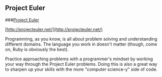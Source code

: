## Project Euler

###[Project Euler](http://projecteuler.net/)

[http://projecteuler.net/](http://projecteuler.net/)

Programming, as you know, is all about problem solving and understanding different domains. The language you work in doesn't matter (though, come on, Ruby is obviously the best).

Practice approaching problems with a programmer's mindset by working your way through the Project Euler problems. Doing this is also a great way to sharpen up your skills with the more "computer science-y" side of code.